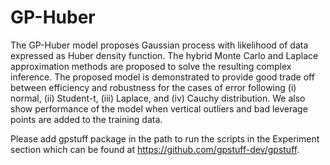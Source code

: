 # GP-Huber
The GP-Huber model proposes Gaussian process with likelihood of data expressed as Huber density function. The hybrid Monte Carlo and Laplace approximation methods are proposed to solve the resulting complex inference. The proposed model is demonstrated to provide good trade off between efficiency and robustness for the cases of error following (i) normal, (ii) Student-t, (iii) Laplace, and (iv) Cauchy distribution. We also show performance of the model when vertical outliers and bad leverage points are added to the training data. 

Please add gpstuff package in the path to run the scripts in the Experiment section which can be found at https://github.com/gpstuff-dev/gpstuff.

